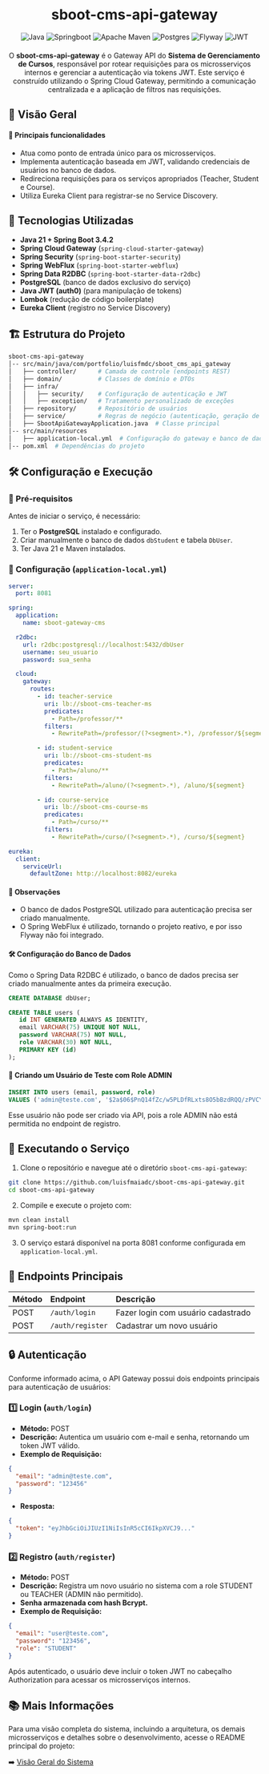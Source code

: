 <h1 align="center">sboot-cms-api-gateway</h1>

<p align="center" style="margin-bottom: 20;">
    <img src="https://img.shields.io/badge/java-%23ED8B00.svg?style=for-the-badge&logo=openjdk&logoColor=white" alt="Java" />
    <img src="https://img.shields.io/badge/spring-%236DB33F.svg?style=for-the-badge&logo=spring&logoColor=white" alt="Springboot" />
    <img src="https://img.shields.io/badge/Apache%20Maven-C71A36?style=for-the-badge&logo=Apache%20Maven&logoColor=white" alt="Apache Maven" />
    <img src="https://img.shields.io/badge/postgres-%23316192.svg?style=for-the-badge&logo=postgresql&logoColor=white" alt="Postgres" /> 
    <img src="https://img.shields.io/badge/Flyway-CC0200.svg?style=for-the-badge&logo=Flyway&logoColor=white" alt="Flyway" />
    <img src="https://img.shields.io/badge/JWT-black?style=for-the-badge&logo=JSON%20web%20tokens" alt="JWT" />
</p>

<p align="center">O <b>sboot-cms-api-gateway</b> é o Gateway API do <b>Sistema de Gerenciamento de Cursos</b>, responsável por rotear requisições para os microsserviços internos e gerenciar a autenticação via tokens JWT. Este serviço é construído utilizando o Spring Cloud Gateway, permitindo a comunicação centralizada e a aplicação de filtros nas requisições.</p>

<h2>📌 Visão Geral</h2>

<h4>🔹 Principais funcionalidades</h4>

- Atua como ponto de entrada único para os microsserviços.
- Implementa autenticação baseada em JWT, validando credenciais de usuários no banco de dados.
- Redireciona requisições para os serviços apropriados (Teacher, Student e Course).
- Utiliza Eureka Client para registrar-se no Service Discovery.

<h2>🚀 Tecnologias Utilizadas</h2>

- <b>Java 21 + Spring Boot 3.4.2</b>
- <b>Spring Cloud Gateway</b> (<code>spring-cloud-starter-gateway</code>)
- <b>Spring Security</b> (<code>spring-boot-starter-security</code>)
- <b>Spring WebFlux</b> (<code>spring-boot-starter-webflux</code>)
- <b>Spring Data R2DBC</b> (<code>spring-boot-starter-data-r2dbc</code>)
- <b>PostgreSQL</b> (banco de dados exclusivo do serviço)
- <b>Java JWT (auth0)</b> (para manipulação de tokens)
- <b>Lombok</b> (redução de código boilerplate)
- <b>Eureka Client</b> (registro no Service Discovery)

<h2>🏗️ Estrutura do Projeto</h2>

```bash
sboot-cms-api-gateway
│-- src/main/java/com/portfolio/luisfmdc/sboot_cms_api_gateway
│   ├── controller/      # Camada de controle (endpoints REST)
│   ├── domain/          # Classes de domínio e DTOs
│   ├── infra/
│   │   ├── security/    # Configuração de autenticação e JWT
│   │   ├── exception/   # Tratamento personalizado de exceções
│   ├── repository/      # Repositório de usuários
│   ├── service/         # Regras de negócio (autenticação, geração de tokens)
│   ├── SbootApiGatewayApplication.java  # Classe principal
│-- src/main/resources
│   ├── application-local.yml  # Configuração do gateway e banco de dados
│-- pom.xml  # Dependências do projeto
```

<h2>🛠️ Configuração e Execução</h2>

<h3>📌 Pré-requisitos</h3>
<p>Antes de iniciar o serviço, é necessário:</p>

1. Ter o <b>PostgreSQL</b> instalado e configurado.
2. Criar manualmente o banco de dados <code>dbStudent</code> e tabela <code>DbUser</code>.
3. Ter Java 21 e Maven instalados.

<h3>📜 Configuração (<code>application-local.yml</code>)</h3>

```yml
server:
  port: 8081

spring:
  application:
    name: sboot-gateway-cms

  r2dbc:
    url: r2dbc:postgresql://localhost:5432/dbUser
    username: seu_usuario
    password: sua_senha

  cloud:
    gateway:
      routes:
        - id: teacher-service
          uri: lb://sboot-cms-teacher-ms
          predicates:
            - Path=/professor/**
          filters:
            - RewritePath=/professor/(?<segment>.*), /professor/${segment}

        - id: student-service
          uri: lb://sboot-cms-student-ms
          predicates:
            - Path=/aluno/**
          filters:
            - RewritePath=/aluno/(?<segment>.*), /aluno/${segment}

        - id: course-service
          uri: lb://sboot-cms-course-ms
          predicates:
            - Path=/curso/**
          filters:
            - RewritePath=/curso/(?<segment>.*), /curso/${segment}

eureka:
  client:
    serviceUrl:
      defaultZone: http://localhost:8082/eureka
```

<h4>📌 Observações</h4>

- O banco de dados PostgreSQL utilizado para autenticação precisa ser criado manualmente.
- O Spring WebFlux é utilizado, tornando o projeto reativo, e por isso Flyway não foi integrado.

<h4>🛠️ Configuração do Banco de Dados</h4>

<p>Como o Spring Data R2DBC é utilizado, o banco de dados precisa ser criado manualmente antes da primeira execução.</p>

```sql
CREATE DATABASE dbUser;

CREATE TABLE users (
   id INT GENERATED ALWAYS AS IDENTITY,
   email VARCHAR(75) UNIQUE NOT NULL,
   password VARCHAR(75) NOT NULL,
   role VARCHAR(30) NOT NULL,
   PRIMARY KEY (id)
);
```

<h4>🔑 Criando um Usuário de Teste com Role ADMIN</h4>

```sql
INSERT INTO users (email, password, role)
VALUES ('admin@teste.com', '$2a$06$PnQ14fZc/w5PLDfRLxts8O5bBzdRQQ/zPVCYzhDgn3Q7OzZh9YfT2', 'ADMIN');
```

<p>Esse usuário não pode ser criado via API, pois a role ADMIN não está permitida no endpoint de registro.</p>

<h2>🚀 Executando o Serviço</h2>

1. Clone o repositório e navegue até o diretório <code>sboot-cms-api-gateway</code>:

```sh
git clone https://github.com/luisfmaiadc/sboot-cms-api-gateway.git
cd sboot-cms-api-gateway
```

2. Compile e execute o projeto com:

```sh
mvn clean install
mvn spring-boot:run
```

3. O serviço estará disponível na porta 8081 conforme configurada em <code>application-local.yml</code>.

<h2>📡 Endpoints Principais</h2>

| Método | Endpoint | Descrição |
|     :---     |     :---      |      :---     |
| POST         | <code>/auth/login</code>     | Fazer login com usuário cadastrado    |
| POST         | <code>/auth/register</code>  | Cadastrar um novo usuário             |

<h2>🔒 Autenticação</h2>
<p>Conforme informado acima, o API Gateway possui dois endpoints principais para autenticação de usuários:</p>

<h3>1️⃣ Login (<code>auth/login</code>)</h3>

- <b>Método:</b> POST
- <b>Descrição:</b> Autentica um usuário com e-mail e senha, retornando um token JWT válido.
- <b>Exemplo de Requisição:</b>

```json
{
  "email": "admin@teste.com",
  "password": "123456"
}
```

- <b>Resposta:</b>

```json
{
  "token": "eyJhbGciOiJIUzI1NiIsInR5cCI6IkpXVCJ9..."
}
```

<h3>2️⃣ Registro (<code>auth/register</code>)</h3>

- <b>Método:</b> POST
- <b>Descrição:</b> Registra um novo usuário no sistema com a role STUDENT ou TEACHER (ADMIN não permitido).
- <b>Senha armazenada com hash Bcrypt.</b>
- <b>Exemplo de Requisição:</b>

```json
{
  "email": "user@teste.com",
  "password": "123456",
  "role": "STUDENT"
}
```

<p>Após autenticado, o usuário deve incluir o token JWT no cabeçalho Authorization para acessar os microsserviços internos.</p>

<h2>📚 Mais Informações</h2>
<p>Para uma visão completa do sistema, incluindo a arquitetura, os demais microsserviços e detalhes sobre o desenvolvimento, acesse o README principal do projeto:</p>

➡️ [Visão Geral do Sistema](https://github.com/luisfmaiadc/pom-base-course-management-system) 